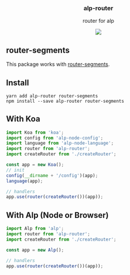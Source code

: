<h3 align="center">
  alp-router
</h3>

<p align="center">
  router for alp
</p>

<p align="center">
  <a href="https://npmjs.org/package/alp-router"><img src="https://img.shields.io/npm/v/alp-router.svg?style=flat-square"></a>
</p>

## router-segments

This package works with [router-segments](https://www.npmjs.com/package/router-segments).

## Install

```
yarn add alp-router router-segments
npm install --save alp-router router-segments
```

## With Koa

```js
import Koa from 'koa';
import config from 'alp-node-config';
import language from 'alp-node-language';
import router from 'alp-router';
import createRouter from './createRouter';

const app = new Koa();
// init
config(__dirname + '/config')(app);
language(app);

// handlers
app.use(router(createRouter())(app));
```

## With Alp (Node or Browser)

```js
import Alp from 'alp';
import router from 'alp-router';
import createRouter from './createRouter';

const app = new Alp();

// handlers
app.use(router(createRouter())(app));
```
